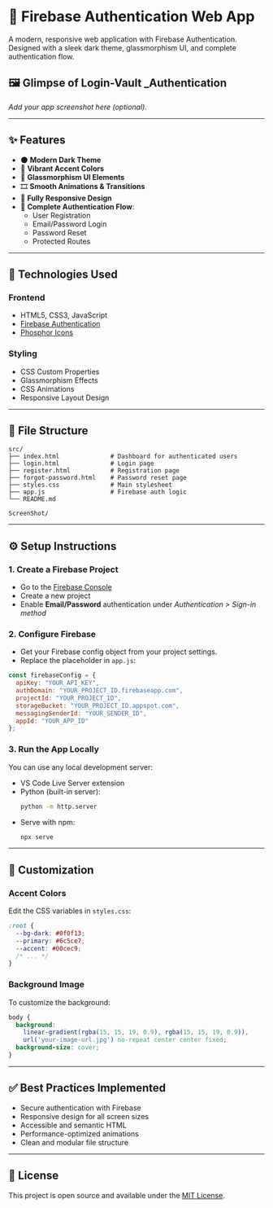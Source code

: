 # 🔐 Firebase Authentication Web App

A modern, responsive web application with Firebase Authentication. Designed with a sleek dark theme, glassmorphism UI, and complete authentication flow.

## 🖼️ Glimpse of Login-Vault \_Authentication 

*Add your app screenshot here (optional).*

---

## ✨ Features

- 🌑 **Modern Dark Theme**
- 🎨 **Vibrant Accent Colors**
- 🧣 **Glassmorphism UI Elements**
- 🎞️ **Smooth Animations & Transitions**
- 📱 **Fully Responsive Design**
- 🔐 **Complete Authentication Flow**:
  - User Registration
  - Email/Password Login
  - Password Reset
  - Protected Routes

---

## 💪 Technologies Used

### Frontend

- HTML5, CSS3, JavaScript
- [Firebase Authentication](https://firebase.google.com/docs/auth)
- [Phosphor Icons](https://phosphoricons.com)

### Styling

- CSS Custom Properties
- Glassmorphism Effects
- CSS Animations
- Responsive Layout Design

---

## 📁 File Structure

```
src/
├── index.html              # Dashboard for authenticated users
├── login.html              # Login page
├── register.html           # Registration page
├── forgot-password.html    # Password reset page
├── styles.css              # Main stylesheet
├── app.js                  # Firebase auth logic
└── README.md

ScreenShot/

```





---

## ⚙️ Setup Instructions

### 1. Create a Firebase Project

- Go to the [Firebase Console](https://console.firebase.google.com/)
- Create a new project
- Enable **Email/Password** authentication under *Authentication > Sign-in method*

### 2. Configure Firebase

- Get your Firebase config object from your project settings.
- Replace the placeholder in `app.js`:

```javascript
const firebaseConfig = {
  apiKey: "YOUR_API_KEY",
  authDomain: "YOUR_PROJECT_ID.firebaseapp.com",
  projectId: "YOUR_PROJECT_ID",
  storageBucket: "YOUR_PROJECT_ID.appspot.com",
  messagingSenderId: "YOUR_SENDER_ID",
  appId: "YOUR_APP_ID"
};
```

### 3. Run the App Locally

You can use any local development server:

- VS Code Live Server extension
- Python (built-in server):
  ```bash
  python -m http.server
  ```
- Serve with npm:
  ```bash
  npx serve
  ```

---

## 🎨 Customization

### Accent Colors

Edit the CSS variables in `styles.css`:

```css
:root {
  --bg-dark: #0f0f13;
  --primary: #6c5ce7;
  --accent: #00cec9;
  /* ... */
}
```

### Background Image

To customize the background:

```css
body {
  background:
    linear-gradient(rgba(15, 15, 19, 0.9), rgba(15, 15, 19, 0.9)),
    url('your-image-url.jpg') no-repeat center center fixed;
  background-size: cover;
}
```

---

## ✅ Best Practices Implemented

- Secure authentication with Firebase
- Responsive design for all screen sizes
- Accessible and semantic HTML
- Performance-optimized animations
- Clean and modular file structure

---

## 📄 License

This project is open source and available under the [MIT License](LICENSE).

